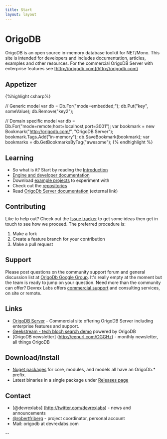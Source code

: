 ```yaml
---
title: Start
layout: layout
---
```

# OrigoDB
OrigoDB is an open source in-memory database toolkit for NET/Mono. This site is intended for developers and includes documentation, articles, examples and other resources. For the commercial OrigoDB Server with enterprise features see [http://origodb.com](http://origodb.com)

## Appetizer
{%highlight csharp%}

   // Generic model
   var db = Db.For<KeyValueStore>("mode=embedded;");
   db.Put("key", someValue);
   db.Remove("key2");
   
   // Domain specific model
   var db = Db.For<BookmarkModel>("mode=remote;host=localhost;port=3001");
   var bookmark = new Bookmark("http://origodb.com/", "OrigoDB Server");
   bookmark.Tags.Add("in-memory");
   db.SaveBookmark(bookmark);
   var bookmarks = db.GetBookmarksByTag("awesome");
{% endhighlight %}


## Learning
* So what is it? Start by reading the [Introduction](/intro)
* [Engine and developer documentation](/docs)
* Download [example projects](/examples) to experiment with
* Check out the [repositories](/repos)
* Read [OrigoDb Server documentation](http://devrexlabs.com/docs) (external link)


## Contributing
Like to help out? Check out the [Issue tracker](https://github.com/DevrexLabs/origodb/issues) to get some ideas then get in touch to see how we proceed. The preferred procedure is:
1. Make a fork
2. Create a feature branch for your contribution
3. Make a pull request

## Support
Please post questions on the community support forum and general discussion list at [OrigoDb Google Group](https://groups.google.com/forum/#!forum/origodb).
It's really empty at the moment but the team is ready to jump on your question. Need more than the community can offer? Devrex Labs offers [commercial support](http://devrexlabs.com/) and consulting services, on site or remote.

## Links

* [OrigoDB Server](http://origodb.com/) - Commercial site offering OrigoDB Server including enterprise features and support.
* [Geekstream - tech bloch search demo](http://geekstream.devrexlabs.com) powered by OrigoDB
* [OrigoDB newsletter] (http://eepurl.com/OGGHz) - monthly newsletter, all things OrigoDB

## Download/Install
* [Nuget packages](http://nuget.org/packages?q=origodb&sortOrder=package-download-count) for core, modules, and models all have an OrigoDb.* prefix.
* Latest binaries in a single package under [Releases page](https://github.com/DevrexLabs/origodb/releases)


## Contact
* [@devrexlabs] (http://twitter.com/devrexlabs) - news and announcements
* [@robertfriberg](http://twitter.com/robertfriberg) - project coordinator, personal account
* Mail: origodb at devrexlabs.com

--
